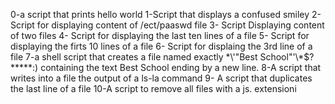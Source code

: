 0-a script that prints hello world
1-Script that displays a confused smiley
2-Script for displaying content of /ect/paaswd file
3- Script Displaying content of two files
4- Script for displaying the last ten lines of a file
5- Script for displaying the firts 10 lines of a file
6- Script for displaing the 3rd line of a file
7-a shell script that creates a file named exactly \*\\'"Best School"\'\\*$\?\*\*\*\*\*:) containing the text Best School ending by a new line.
8-A script that writes into a file the output of a ls-la command
9- A script that duplicates the last line of a file
10-A script to remove all files with a js. extensioni
